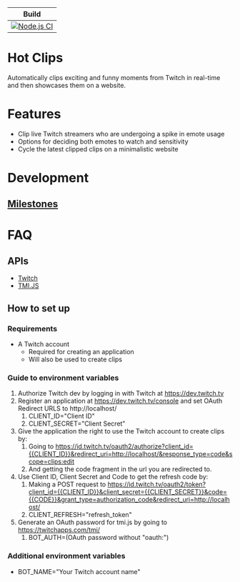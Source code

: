 |Build|
|----|
| [![Node.js CI](https://github.com/GastonGit/Hot-Twitch-Clips/actions/workflows/node.js.yml/badge.svg)](https://github.com/GastonGit/Hot-Twitch-Clips/actions/workflows/node.js.yml) |
# Hot Clips
Automatically clips exciting and funny moments from Twitch in real-time and then showcases them on a website.

# Features
- Clip live Twitch streamers who are undergoing a spike in emote usage
- Options for deciding both emotes to watch and sensitivity
- Cycle the latest clipped clips on a minimalistic website

# Development
## [Milestones](https://github.com/GastonGit/Hot-Twitch-Clips/milestones)

# FAQ
## APIs
- [Twitch](https://dev.twitch.tv/docs/api/reference)
- [TMI.JS](https://github.com/tmijs/docs/tree/gh-pages/_posts/v1.4.2)
## How to set up
### Requirements
- A Twitch account
    - Required for creating an application
    - Will also be used to create clips
    
### Guide to environment variables
1. Authorize Twitch dev by logging in with Twitch at https://dev.twitch.tv
2. Register an application at https://dev.twitch.tv/console and set OAuth Redirect URLS to http://localhost/
    1. CLIENT_ID="Client ID"
    2. CLIENT_SECRET="Client Secret" 
3. Give the application the right to use the Twitch account to create clips by:
    1. Going to https://id.twitch.tv/oauth2/authorize?client_id={{CLIENT_ID}}&redirect_uri=http://localhost/&response_type=code&scope=clips:edit
    2. And getting the code fragment in the url you are redirected to.
4. Use Client ID, Client Secret and Code to get the refresh code by:
    1. Making a POST request to https://id.twitch.tv/oauth2/token?client_id={{CLIENT_ID}}&client_secret={{CLIENT_SECRET}}&code={{CODE}}&grant_type=authorization_code&redirect_uri=http://localhost/
    2. CLIENT_REFRESH="refresh_token"
5. Generate an OAuth password for tmi.js by going to https://twitchapps.com/tmi/
    1. BOT_AUTH=(OAuth password without "oauth:")
### Additional environment variables
- BOT_NAME="Your Twitch account name"
